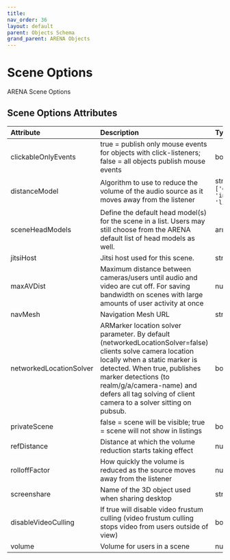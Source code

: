 ```yaml
---
title: 
nav_order: 36
layout: default
parent: Objects Schema
grand_parent: ARENA Objects
---
```



Scene Options
=============


ARENA Scene Options

Scene Options Attributes
-------------------------

|Attribute|Description|Type|Default|Required|
| :--- | :--- | :--- | :--- | :--- |
|clickableOnlyEvents|true = publish only mouse events for objects with click-listeners; false = all objects publish mouse events|boolean|```True```|Yes|
|distanceModel|Algorithm to use to reduce the volume of the audio source as it moves away from the listener|string; One of: ```['exponential', 'inverse', 'linear']```|```'inverse'```|No|
|sceneHeadModels|Define the default head model(s) for the scene in a list. Users may still choose from the ARENA default list of head models as well.|array|``````|No|
|jitsiHost|Jitsi host used for this scene.|string|```'jitsi0.andrew.cmu.edu:8443'```|No|
|maxAVDist|Maximum distance between cameras/users until audio and video are cut off. For saving bandwidth on scenes with large amounts of user activity at once|number|```20```|Yes|
|navMesh|Navigation Mesh URL|string|```''```|No|
|networkedLocationSolver|ARMarker location solver parameter. By default (networkedLocationSolver=false) clients solve camera location locally when a static marker is detected. When true, publishes marker detections (to realm/g/a/camera-name) and defers all tag solving of client camera to a solver sitting on pubsub.|boolean|```False```|No|
|privateScene|false = scene will be visible; true = scene will not show in listings|boolean|```False```|Yes|
|refDistance|Distance at which the volume reduction starts taking effect|number|```1```|No|
|rolloffFactor|How quickly the volume is reduced as the source moves away from the listener|number|```1```|No|
|screenshare|Name of the 3D object used when sharing desktop|string|```'screenshare'```|No|
|disableVideoCulling|If true will disable video frustum culling (video frustum culling stops video from users outside of view)|boolean|```False```|Yes|
|volume|Volume for users in a scene|number|```1```|No|
